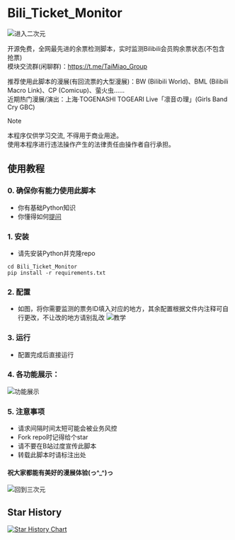 # Bili_Ticket_Monitor

![进入二次元](https://github.com/user-attachments/assets/7ac8b7c7-3cfd-4438-a7ce-e7ab31dfe19a)

开源免费，全网最先进的余票检测脚本，实时监测Bilibili会员购余票状态(不包含抢票)   
模块交流群(闲聊群)：https://t.me/TaiMiao_Group
   
推荐使用此脚本的漫展(有回流票的大型漫展)：BW (Bilibili World)、BML (Bilibili Macro Link)、CP (Comicup)、萤火虫......  
近期热门漫展/演出：上海·TOGENASHI TOGEARI Live「凛音の理」(Girls Band Cry GBC)   

> [!NOTE]
> 本程序仅供学习交流, 不得用于商业用途。   
> 使用本程序进行违法操作产生的法律责任由操作者自行承担。

 ## 使用教程

### 0. 确保你有能力使用此脚本
- 你有基础Python知识
- 你懂得如何[提问](https://github.com/ryanhanwu/How-To-Ask-Questions-The-Smart-Way/blob/main/README-zh_CN.md)

### 1. 安装
 - 请先安装Python并克隆repo   
```shell
cd Bili_Ticket_Monitor
pip install -r requirements.txt
```

### 2. 配置
- 如图，将你需要监测的票务ID填入对应的地方，其余配置根据文件内注释可自行更改，不让改的地方请别乱改
![教学](https://github.com/user-attachments/assets/549d4f00-ea87-41bc-ae46-e84e09d85df6)


### 3. 运行
- 配置完成后直接运行

### 4. 各功能展示：   
![功能展示](https://github.com/user-attachments/assets/44115f8b-8ef4-4fe0-b01c-caa65cbb83b4)



### 5. 注意事项
- 请求间隔时间太短可能会被业务风控
- Fork repo时记得给个star
- 请不要在B站过度宣传此脚本
- 转载此脚本时请标注出处
#### 祝大家都能有美好的漫展体验(っ^_^)っ
   
![回到三次元](https://github.com/user-attachments/assets/81ede360-2f8d-48c1-a384-ffddb7c68e22)

## Star History

[![Star History Chart](https://api.star-history.com/svg?repos=TaiMiao/Bili_Ticket_Monitor&type=Date)](https://star-history.com/#TaiMiao/Bili_Ticket_Monitor&Date)
